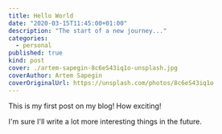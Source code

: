 ```yaml
---
title: Hello World
date: "2020-03-15T11:45:00+01:00"
description: "The start of a new journey..."
categories:
  - personal
published: true
kind: post
cover: ./artem-sapegin-8c6eS43iq1o-unsplash.jpg
coverAuthor: Artem Sapegin
coverOriginalUrl: https://unsplash.com/photos/8c6eS43iq1o
---
```


This is my first post on my blog! How exciting!

I'm sure I'll write a lot more interesting things in the future.

